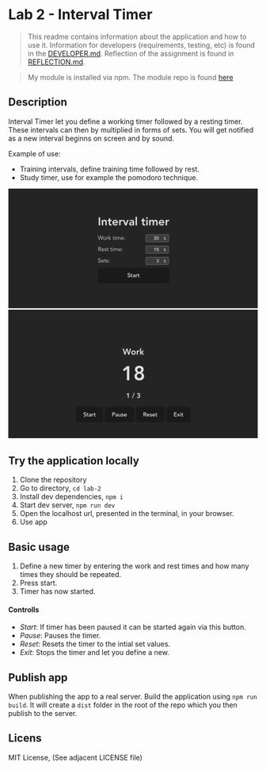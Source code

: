 # Lab 2 - Interval Timer

> This readme contains information about the application and how to use it. Information for developers (requirements, testing, etc) is found in the [DEVELOPER.md](./DEVELOPER.md). Reflection of the assignment is found in [REFLECTION.md](./REFLECTION.md).

> My module is installed via npm. The module repo is found [here](https://github.com/eric-sundquist/tick-tock-timer)

## Description

Interval Timer let you define a working timer followed by a resting timer. These intervals can then by multiplied in forms of sets. You will get notified as a new interval beginns on screen and by sound.

Example of use:

- Training intervals, define training time followed by rest.
- Study timer, use for example the pomodoro technique.

![App example 1](./img/app-ex-1.png)
![App example 2](./img/app-ex-2.png)

## Try the application locally

1. Clone the repository
2. Go to directory, `cd lab-2`
3. Install dev dependencies, `npm i`
4. Start dev server, `npm run dev`
5. Open the localhost url, presented in the terminal, in your browser.
6. Use app

## Basic usage

1. Define a new timer by entering the work and rest times and how many times they should be repeated.
2. Press start.
3. Timer has now started.

#### Controlls

- _Start_: If timer has been paused it can be started again via this button.
- _Pause_: Pauses the timer.
- _Reset_: Resets the timer to the intial set values.
- _Exit_: Stops the timer and let you define a new.

## Publish app

When publishing the app to a real server. Build the application using `npm run build`. It will create a `dist` folder in the root of the repo which you then publish to the server.

## Licens

MIT License, (See adjacent LICENSE file)
